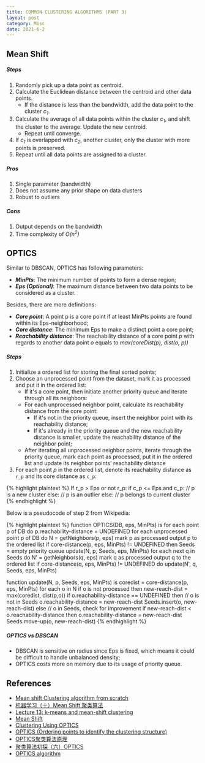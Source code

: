 ```yaml
---
title: COMMON CLUSTERING ALGORITHMS (PART 3)
layout: post
category: Misc
date: 2021-6-2
---
```


## Mean Shift

##### Steps
1. Randomly pick up a data point as centroid.
2. Calculate the Euclidean distance between the centroid and other data points.
    * If the distance is less than the bandwidth, add the data point to the cluster *c<sub>1</sub>*.
3. Calculate the average of all data points within the cluster *c<sub>1</sub>*, and shift the cluster to the average. Update the new centroid.
    * Repeat until converge.
4. If *c<sub>1</sub>* is overlapped with *c<sub>2</sub>*, another cluster, only the cluster with more points is preserved.
5. Repeat until all data points are assigned to a cluster.

##### Pros
1. Single parameter (bandwidth)
2. Does not assume any prior shape on data clusters
3. Robust to outliers

##### Cons
1. Output depends on the bandwidth
2. Time complexity of *O(n<sup>2</sup>)*

## OPTICS
Similar to DBSCAN, OPTICS has following parameters:
* ***MinPts***: The minimum number of points to form a dense region;
* ***Eps (Optional)***: The maximum distance between two data points to be considered as a cluster.

Besides, there are more definitions:
* ***Core point***: A point p is a core point if at least MinPts points are found within its Eps-neighborhood;
* ***Core distance***: The minimum Eps to make a distinct point a core point;
* ***Reachability distance***: The reachability distance of a core point *p* with regards to another data point *o* equals to *max(coreDist(p), dist(o, p))*

##### Steps
1. Initialize a ordered list for storing the final sorted points;
2. Choose an unprocessed point from the dataset, mark it as processed and put it in the ordered list:
    * If it's a core point, then initiate another priority queue and iterate through all its neighbors:
    * For each unprocessed neighbor point, calculate its reachability distance from the core point:
        * If it's not in the priority queue, insert the neighbor point with its reachability distance;
        * If it's already in the priority queue and the new reachability distance is smaller, update the reachability distance of the neighbor point;
    * After iterating all unprocessed neighbor points, iterate through the priority queue, mark each point as processed, put it in the ordered list and update its neighbor points' reachability distance
3. For each point *p* in the ordered list, denote its reachability distance as `r_p` and its core distance as `c_p`:

{% highlight plaintext %}
If r_p > Eps or not r_p:
    if c_p <= Eps and c_p:
        // p is a new cluster
    else:
        // p is an outlier
else:
    // p belongs to current cluster
{% endhighlight %}

Below is a pseudocode of step 2 from Wikipedia:


{% highlight plaintext %}
function OPTICS(DB, eps, MinPts) is
    for each point p of DB do
        p.reachability-distance = UNDEFINED
    for each unprocessed point p of DB do
        N = getNeighbors(p, eps)
        mark p as processed
        output p to the ordered list
        if core-distance(p, eps, MinPts) != UNDEFINED then
            Seeds = empty priority queue
            update(N, p, Seeds, eps, MinPts)
            for each next q in Seeds do
                N' = getNeighbors(q, eps)
                mark q as processed
                output q to the ordered list
                if core-distance(q, eps, MinPts) != UNDEFINED do
                    update(N', q, Seeds, eps, MinPts)

function update(N, p, Seeds, eps, MinPts) is
    coredist = core-distance(p, eps, MinPts)
    for each o in N
        if o is not processed then
            new-reach-dist = max(coredist, dist(p,o))
            if o.reachability-distance == UNDEFINED then // o is not in Seeds
                o.reachability-distance = new-reach-dist
                Seeds.insert(o, new-reach-dist)
            else               // o in Seeds, check for improvement
                if new-reach-dist < o.reachability-distance then
                    o.reachability-distance = new-reach-dist
                    Seeds.move-up(o, new-reach-dist)
{% endhighlight %}

##### OPTICS vs DBSCAN
* DBSCAN is sensitive on radius since Eps is fixed, which means it could be difficult to handle unbalanced density;
* OPTICS costs more on memory due to its usage of priority queue.

<!--## Spectral Clustering-->
## References
* <a href="https://medium.com/@darkprogrammerpb/mean-shift-clustering-algorithm-from-scratch-477499caaa10" target="_blank">Mean shift Clustering algorithm from scratch</a>
* <a href="https://blog.csdn.net/hjimce/article/details/45718593" target="_blank">机器学习（十）Mean Shift 聚类算法</a>
* <a href="http://vision.stanford.edu/teaching/cs131_fall1617/lectures/lecture13_kmeans_mean_shift_cs131_2016" target="_blank">Lecture 13: k-means and mean-shift clustering</a>
* <a href="https://ml-explained.com/blog/mean-shift-explained" target="_blank">Mean Shift</a>
* <a href="https://towardsdatascience.com/clustering-using-optics-cac1d10ed7a7" target="_blank">Clustering Using OPTICS</a>
* <a href="https://xzz201920.medium.com/optics-d80b41fd042a" target="_blank">OPTICS (Ordering points to identify the clustering structure)</a>
* <a href="https://blog.csdn.net/xuanyuansen/article/details/49471807" target="_blank">OPTICS聚类算法原理</a>
* <a href="https://blog.csdn.net/itplus/article/details/10089323" target="_blank">聚类算法初探（六）OPTICS</a>
* <a href="https://en.wikipedia.org/wiki/OPTICS_algorithm" target="_blank">OPTICS algorithm</a>
